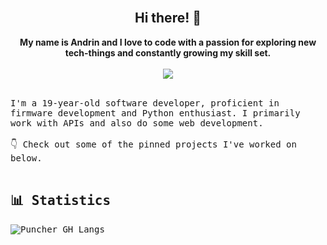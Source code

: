 <br>

<h2 align="center">Hi there! 👋</h2>

<p align="center">   
  <b>My name is Andrin and I love to code with a passion for exploring new tech-things and constantly growing my skill set.</b><br><br>
  <a align="center" href="https://stackoverflow.com/users/13508045/puncher?tab=profile"><img src="https://img.shields.io/badge/-StackOverflow-09313c?style=flat&logo=stackoverflow"></a>
</p>

<br>
<samp> 
  I'm a 19-year-old software developer, proficient in firmware development and Python enthusiast. I primarily work with APIs and also do some web development.
  <br>
  <br>
  👇 Check out some of the pinned projects I've worked on below.
<br>
<br>

## 📊 Statistics
<img align="center" alt="Puncher GH Langs" src="https://github-readme-stats-puncher1.vercel.app/api/top-langs/?username=codeofandrin&layout=compact&bg_color=125,19166f,8976ee&title_color=ffffff&text_color=6b88cf&border_color=2e2d55&border_radius=8&hide=batchfile,ruby,lua&langs_count=10&&exclude_repo=ELOB-Board">
